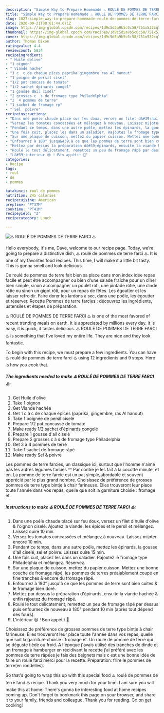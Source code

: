 ```yaml
---
description: "Simple Way to Prepare Homemade ♨️ ROULÉ DE POMMES DE TERRE FARCI ♨️"
title: "Simple Way to Prepare Homemade ♨️ ROULÉ DE POMMES DE TERRE FARCI ♨️"
slug: 1027-simple-way-to-prepare-homemade-roule-de-pommes-de-terre-farci
date: 2020-09-21T08:01:44.671Z
image: https://img-global.cpcdn.com/recipes/1d9c5d5a9b5c0c58/751x532cq70/♨️-roule-de-pommes-de-terre-farci-♨️-photo-principale-de-la-recette.jpg
thumbnail: https://img-global.cpcdn.com/recipes/1d9c5d5a9b5c0c58/751x532cq70/♨️-roule-de-pommes-de-terre-farci-♨️-photo-principale-de-la-recette.jpg
cover: https://img-global.cpcdn.com/recipes/1d9c5d5a9b5c0c58/751x532cq70/♨️-roule-de-pommes-de-terre-farci-♨️-photo-principale-de-la-recette.jpg
author: Thomas Dixon
ratingvalue: 4.4
reviewcount: 5834
recipeingredient:
- " Huile dolive"
- "1 oignon"
- " Viande hache"
- "1 c  c de chaque pices paprika gingembre ras Al hanout"
- "1 poigne de persil cisel"
- "1/2 pot concass de tomate"
- "1/2 sachet dpinards congel"
- "1 gousse dail cisel"
- "2 grosses c  s de fromage type Philadelphia"
- "3  4 pommes de terre"
- "1 sachet de fromage rp"
- " Sel  poivre"
recipeinstructions:
- "Dans une poêle chaude placé sur feu doux, versez un filet d&#39;huile d&#39;olive &amp; l&#39;oignon ciselé. Ajoutez la viande, les épices et le persil et mélangez. Laissez cuire 10 min."
- "Versez les tomates concassées et mélangez à nouveau. Laissez mijoter encore 10 min."
- "Pendant ce temps, dans une autre poêle, mettez les épinards, la gousse d&#39;ail ciselé, sel et poivre. Laissez cuire 15 min."
- "Une fois cuit, placez les dans un saladier. Rajoutez le fromage type Philadelphia et mélangez. Réservez."
- "Sur une plaque de cuisson, mettez du papier cuisson. Mettez une bonne couche de fromage râpé, les pommes de terres préalablement coupé en fine tranches &amp; encore du fromage râpé."
- "Enfournez à 180° jusqu&#39;à ce que les pommes de terre sont bien cuites &amp; le fromage bien doré."
- "Mettez par dessus la préparation d&#39;épinards, ensuite la viande hachée &amp; enfin rajoutez du fromage râpé."
- "Roulé le tout délicatement, remettez un peu de fromage râpé par dessus puis enfournez de nouveau à 180° pendant 10 min (après tout dépend des fours)."
- "L&#39;intérieur 😍 ! Bon appétit 🌹"
categories:
- Recipe
tags:
- roul
- de
- pommes

katakunci: roul de pommes 
nutrition: 245 calories
recipecuisine: American
preptime: "PT37M"
cooktime: "PT41M"
recipeyield: "2"
recipecategory: Lunch

---
```



![♨️ ROULÉ DE POMMES DE TERRE FARCI ♨️](https://img-global.cpcdn.com/recipes/1d9c5d5a9b5c0c58/751x532cq70/♨️-roule-de-pommes-de-terre-farci-♨️-photo-principale-de-la-recette.jpg)

Hello everybody, it's me, Dave, welcome to our recipe page. Today, we're going to prepare a distinctive dish, ♨️ roulé de pommes de terre farci ♨️. It is one of my favorites food recipes. This time, I will make it a little bit tasty. This is gonna smell and look delicious.

Ce roulé de pommes de terre fait bien sa place dans mon index idée repas facile et peut être accompagner ou bien d&#39;une salade fraiche pour un dîner bien simple, sinon accompagner un poulet rôti, une pintade rôtie, une dinde rôtie ou sinon un gigot rôti, pour un repas de fêtes. Les égoutter et les laisser refroidir. Faire dorer les lardons à sec, dans une poêle, les égoutter et réserver. Recette Pommes de terre farcies : découvrez les ingrédients, ustensiles et étapes de préparation.

♨️ ROULÉ DE POMMES DE TERRE FARCI ♨️ is one of the most favored of recent trending meals on earth. It is appreciated by millions every day. It is easy, it is quick, it tastes delicious. ♨️ ROULÉ DE POMMES DE TERRE FARCI ♨️ is something that I've loved my entire life. They are nice and they look fantastic.


To begin with this recipe, we must prepare a few ingredients. You can have ♨️ roulé de pommes de terre farci ♨️ using 12 ingredients and 9 steps. Here is how you cook that.

<!--inarticleads1-->

##### The ingredients needed to make ♨️ ROULÉ DE POMMES DE TERRE FARCI ♨️:

1. Get  Huile d&#39;olive
1. Take 1 oignon
1. Get  Viande hachée
1. Get 1 c à c de chaque épices (paprika, gingembre, ras Al hanout)
1. Take 1 poignée de persil ciselé
1. Prepare 1/2 pot concassé de tomate
1. Make ready 1/2 sachet d&#39;épinards congelé
1. Prepare 1 gousse d&#39;ail ciselé
1. Prepare 2 grosses c à s de fromage type Philadelphia
1. Get 3 à 4 pommes de terre
1. Take 1 sachet de fromage râpé
1. Make ready  Sel &amp; poivre


Les pommes de terre farcies, un classique ici, surtout que l&#39;homme n&#39;aime pas les autres légumes farcies ^^ Par contre je les fait à la cocotte minute, et en. La pomme de terre farcie est un pat simple,abordable et souvent apprécié par le plus grand nombre. Choisissez de préférence de grosses pommes de terre type bintje à chair farineuse. Elles trouveront leur place toute l&#39;année dans vos repas, quelle que soit la garniture choisie : fromage et. 

<!--inarticleads2-->

##### Instructions to make ♨️ ROULÉ DE POMMES DE TERRE FARCI ♨️:

1. Dans une poêle chaude placé sur feu doux, versez un filet d&#39;huile d&#39;olive &amp; l&#39;oignon ciselé. Ajoutez la viande, les épices et le persil et mélangez. Laissez cuire 10 min.
1. Versez les tomates concassées et mélangez à nouveau. Laissez mijoter encore 10 min.
1. Pendant ce temps, dans une autre poêle, mettez les épinards, la gousse d&#39;ail ciselé, sel et poivre. Laissez cuire 15 min.
1. Une fois cuit, placez les dans un saladier. Rajoutez le fromage type Philadelphia et mélangez. Réservez.
1. Sur une plaque de cuisson, mettez du papier cuisson. Mettez une bonne couche de fromage râpé, les pommes de terres préalablement coupé en fine tranches &amp; encore du fromage râpé.
1. Enfournez à 180° jusqu&#39;à ce que les pommes de terre sont bien cuites &amp; le fromage bien doré.
1. Mettez par dessus la préparation d&#39;épinards, ensuite la viande hachée &amp; enfin rajoutez du fromage râpé.
1. Roulé le tout délicatement, remettez un peu de fromage râpé par dessus puis enfournez de nouveau à 180° pendant 10 min (après tout dépend des fours).
1. L&#39;intérieur 😍 ! Bon appétit 🌹


Choisissez de préférence de grosses pommes de terre type bintje à chair farineuse. Elles trouveront leur place toute l&#39;année dans vos repas, quelle que soit la garniture choisie : fromage et. Un roule de pomme de terre qui se déguste tiède ou froid. A l&#39;époque j&#39;avais utilisé des tranches de dinde et un fromage à hamburger en récidivant la recette j&#39;ai préféré avec les pommes de terre râpées je fais des beignets mais c est une bonne idée de faire un roulé farci merci pour la recette. Préparation: frire le pommes de terre(en rondelles). 

So that's going to wrap this up with this special food ♨️ roulé de pommes de terre farci ♨️ recipe. Thank you very much for your time. I am sure you will make this at home. There's gonna be interesting food at home recipes coming up. Don't forget to bookmark this page on your browser, and share it to your family, friends and colleague. Thank you for reading. Go on get cooking!

